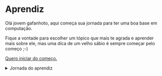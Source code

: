 # Aprendiz

Olá jovem gafanhoto, aqui começa sua jornada para ter uma boa base em computação. 

Fique a vontade para escolher um tópico que mais te agrada e aprender mais sobre ele, mas uma dica de um velho sábio é sempre começar pelo começo ;-) 

[Quero iniciar do começo.](./aprendiz/introducao)

<details> <summary>Jornada do aprendiz</summary>
 <details open><summary>Introdução</summary>
  <li>Tenha uma base sólida</li>
  <li>A arte de fazer acontecer (método GTD)</li>
  <li>Peça ajuda, mas saiba pesquisar antes</li>
  <li>Como aprender rápido?</p>
  <li>Goste do que você faz</p>
 </details>
</details> 
